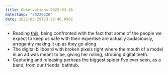 ```yaml
---
title: Observations 2022-03-26
datestamp: "20220326"
date: 2022-03-29T23:29:40.050Z
---
```

- Reading [this](https://www.newyorker.com/magazine/2005/06/27/fat-man), being confronted with the fact that some of the people we expect to keep us safe with their expertise are actually audaciously, arrogantly making it up as they go along.
- The digital billboard with broken pixels right where the mouth of a model in an ad was meant to be, giving her roiling, strobing digital teeth.
- Capturing and releasing perhaps the biggest spider I’ve ever seen, as a band, from our friends’ bathtub.
